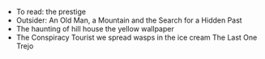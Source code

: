 - To read:
  the prestige
- Outsider: An Old Man, a Mountain and the Search for a Hidden Past
- The haunting of hill house
  the yellow wallpaper
- The Conspiracy Tourist
  we spread
  wasps in the ice cream
  The Last One
  Trejo